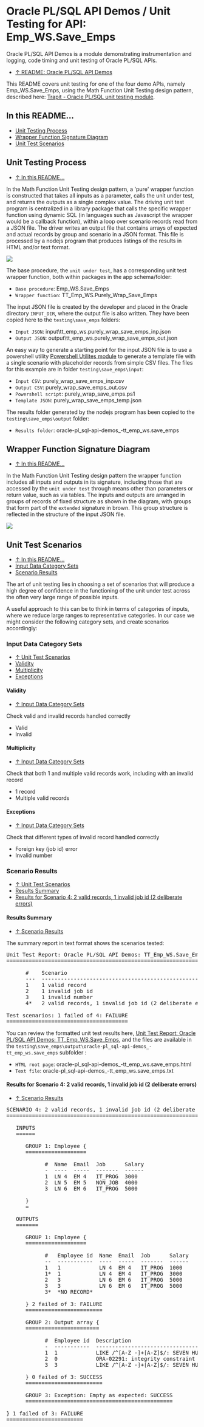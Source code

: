 # Oracle PL/SQL API Demos / Unit Testing for API: Emp_WS.Save_Emps

Oracle PL/SQL API Demos is a module demonstrating instrumentation and logging, code timing and unit testing of Oracle PL/SQL APIs.
- [&uarr; README: Oracle PL/SQL API Demos](https://github.com/BrenPatF/oracle_plsql_api_demos#oracle-plsql-api-demos)

This README covers unit testing for one of the four demo APIs, namely Emp_WS.Save_Emps, using the Math Function Unit Testing design pattern, described here: [Trapit - Oracle PL/SQL unit testing module](https://github.com/BrenPatF/trapit_oracle_tester).

## In this README...
- [Unit Testing Process](https://github.com/BrenPatF/oracle_plsql_api_demos/blob/master/testing/save_emps/README.md#unit-testing-process)
- [Wrapper Function Signature Diagram](https://github.com/BrenPatF/oracle_plsql_api_demos/blob/master/testing/save_emps/README.md#wrapper-function-signature-diagram)
- [Unit Test Scenarios](https://github.com/BrenPatF/oracle_plsql_api_demos/blob/master/testing/save_emps/README.md#unit-test-scenarios)

## Unit Testing Process
- [&uarr; In this README...](https://github.com/BrenPatF/oracle_plsql_api_demos/blob/master/testing/save_emps/README.md#in-this-readme)

In the Math Function Unit Testing design pattern, a 'pure' wrapper function is constructed that takes all inputs as a parameter, calls the unit under test, and returns the outputs as a single complex value. The driving unit test program is centralized in a library package that calls the specific wrapper function using dynamic SQL (in languages such as Javascript the wrapper would be a callback function), within a loop over scenario records read from a JSON file. The driver writes an output file that contains arrays of expected and actual records by group and scenario in a JSON format. This file is processed by a nodejs program that produces listings of the results in HTML and/or text format.
<div>
<img src="../Oracle PLSQL API Demos - DFD.png" text-align="center" display="inline-block">
</div>

The base procedure, the `unit under test`, has a corresponding unit test wrapper function, both within packages in the app schema/folder:
- `Base procedure`: Emp_WS.Save_Emps
- `Wrapper function`: TT_Emp_WS.Purely_Wrap_Save_Emps

The input JSON file is created by the developer and placed in the Oracle directory `INPUT_DIR`, where the output file is also written. They have been copied here to the `testing\save_emps` folders:
- `Input JSON`: input\tt_emp_ws.purely_wrap_save_emps_inp.json 
- `Output JSON`: output\tt_emp_ws.purely_wrap_save_emps_out.json

An easy way to generate a starting point for the input JSON file is to use a powershell utility [Powershell Utilites module](https://github.com/BrenPatF/powershell_utils) to generate a template file with a single scenario with placeholder records from simple CSV files. The files for this example are in folder `testing\save_emps\input`:
- `Input CSV`: purely_wrap_save_emps_inp.csv
- `Output CSV`: purely_wrap_save_emps_out.csv
- `Powershell script`: purely_wrap_save_emps.ps1
- `Template JSON`: purely_wrap_save_emps_temp.json

The results folder generated by the nodejs program has been copied to the `testing\save_emps\output` folder:
- `Results folder`: oracle-pl_sql-api-demos_-tt_emp_ws.save_emps

## Wrapper Function Signature Diagram
- [&uarr; In this README...](https://github.com/BrenPatF/oracle_plsql_api_demos/blob/master/testing/save_emps/README.md#in-this-readme)

In the Math Function Unit Testing design pattern the wrapper function includes all inputs and outputs in its signature, including those that are accessed by the `unit under test` through means other than parameters or return value, such as via tables. The inputs and outputs are arranged in groups of records of fixed structure as shown in the diagram, with groups that form part of the `extended` signature in brown. This group structure is reflected in the structure of the input JSON file.

<img src="tt_emp_ws.purely_wrap_save_emps.png">

## Unit Test Scenarios
- [&uarr; In this README...](https://github.com/BrenPatF/oracle_plsql_api_demos/blob/master/testing/save_emps/README.md#in-this-readme)
- [Input Data Category Sets](https://github.com/BrenPatF/oracle_plsql_api_demos/blob/master/testing/save_emps/README.md#input-data-category-sets)
- [Scenario Results](https://github.com/BrenPatF/oracle_plsql_api_demos/blob/master/testing/save_emps/README.md#scenario-results)

The art of unit testing lies in choosing a set of scenarios that will produce a high degree of confidence in the functioning of the unit under test across the often very large range of possible inputs.

A useful approach to this can be to think in terms of categories of inputs, where we reduce large ranges to representative categories. In our case we might consider the following category sets, and create scenarios accordingly:

### Input Data Category Sets
- [&uarr; Unit Test Scenarios](https://github.com/BrenPatF/oracle_plsql_api_demos/blob/master/testing/save_emps/README.md#unit-test-scenarios)
- [Validity](https://github.com/BrenPatF/oracle_plsql_api_demos/blob/master/testing/save_emps/README.md#validity)
- [Multiplicity](https://github.com/BrenPatF/oracle_plsql_api_demos/blob/master/testing/save_emps/README.md#multiplicity)
- [Exceptions](https://github.com/BrenPatF/oracle_plsql_api_demos/blob/master/testing/save_emps/README.md#exceptions)

#### Validity
- [&uarr; Input Data Category Sets](https://github.com/BrenPatF/oracle_plsql_api_demos/blob/master/testing/save_emps/README.md#input-data-category-sets)

Check valid and invalid records handled correctly
- Valid
- Invalid

#### Multiplicity
- [&uarr; Input Data Category Sets](https://github.com/BrenPatF/oracle_plsql_api_demos/blob/master/testing/save_emps/README.md#input-data-category-sets)

Check that both 1 and multiple valid records work, including with an invalid record
- 1 record
- Multiple valid records

#### Exceptions
- [&uarr; Input Data Category Sets](https://github.com/BrenPatF/oracle_plsql_api_demos/blob/master/testing/save_emps/README.md#input-data-category-sets)

Check that different types of invalid record handled correctly
- Foreign key (job id) error
- Invalid number

### Scenario Results
- [&uarr; Unit Test Scenarios](https://github.com/BrenPatF/oracle_plsql_api_demos/blob/master/testing/save_emps/README.md#unit-test-scenarios)
- [Results Summary](https://github.com/BrenPatF/oracle_plsql_api_demos/blob/master/testing/save_emps/README.md#results-summary)
- [Results for Scenario 4: 2 valid records, 1 invalid job id (2 deliberate errors)](https://github.com/BrenPatF/oracle_plsql_api_demos/blob/master/testing/save_emps/README.md#results-for-scenario-4-2-valid-records-1-invalid-job-id-2-deliberate-errors)

#### Results Summary
- [&uarr; Scenario Results](https://github.com/BrenPatF/oracle_plsql_api_demos/blob/master/testing/save_emps/README.md#scenario-results)

The summary report in text format shows the scenarios tested:

<pre>
Unit Test Report: Oracle PL/SQL API Demos: TT_Emp_WS.Save_Emps
==============================================================

      #    Scenario                                                 Fails (of 3)  Status 
      ---  -------------------------------------------------------  ------------  -------
      1    1 valid record                                           0             SUCCESS
      2    1 invalid job id                                         0             SUCCESS
      3    1 invalid number                                         0             SUCCESS
      4*   2 valid records, 1 invalid job id (2 deliberate errors)  1             FAILURE

Test scenarios: 1 failed of 4: FAILURE
======================================
</pre>

You can review the formatted unit test results here, [Unit Test Report: Oracle PL/SQL API Demos: TT_Emp_WS.Save_Emps](http://htmlpreview.github.io/?https://github.com/BrenPatF/oracle_plsql_api_demos/blob/master/testing/save_emps/output/oracle-pl_sql-api-demos_-tt_emp_ws.save_emps/oracle-pl_sql-api-demos_-tt_emp_ws.save_emps.html), and the files are available in the `testing\save_emps\output\oracle-pl_sql-api-demos_-tt_emp_ws.save_emps` subfolder :
- `HTML root page`: oracle-pl_sql-api-demos_-tt_emp_ws.save_emps.html
- `Text file`: oracle-pl_sql-api-demos_-tt_emp_ws.save_emps.txt

#### Results for Scenario 4: 2 valid records, 1 invalid job id (2 deliberate errors)
- [&uarr; Scenario Results](https://github.com/BrenPatF/oracle_plsql_api_demos/blob/master/testing/save_emps/README.md#scenario-results)

<pre>
SCENARIO 4: 2 valid records, 1 invalid job id (2 deliberate errors) {
=====================================================================

   INPUTS
   ======

      GROUP 1: Employee {
      ===================

            #  Name  Email  Job      Salary
            -  ----  -----  -------  ------
            1  LN 4  EM 4   IT_PROG  3000  
            2  LN 5  EM 5   NON_JOB  4000  
            3  LN 6  EM 6   IT_PROG  5000  

      }
      =

   OUTPUTS
   =======

      GROUP 1: Employee {
      ===================

            #   Employee id  Name  Email  Job      Salary
            --  -----------  ----  -----  -------  ------
            1   1            LN 4  EM 4   IT_PROG  1000  
            1*  1            LN 4  EM 4   IT_PROG  3000  
            2   3            LN 6  EM 6   IT_PROG  5000  
            3   3            LN 6  EM 6   IT_PROG  5000  
            3*  *NO RECORD*                              

      } 2 failed of 3: FAILURE
      ========================

      GROUP 2: Output array {
      =======================

            #  Employee id  Description                                                        
            -  -----------  -------------------------------------------------------------------
            1  1            LIKE /^[A-Z -]+[A-Z]$/: SEVEN HUNDRED SIXTY-NINE                   
            2  0            ORA-02291: integrity constraint (.) violated - parent key not found
            3  3            LIKE /^[A-Z -]+[A-Z]$/: SEVEN HUNDRED SEVENTY-ONE                  

      } 0 failed of 3: SUCCESS
      ========================

      GROUP 3: Exception: Empty as expected: SUCCESS
      ==============================================

} 1 failed of 3: FAILURE
========================
</pre>
